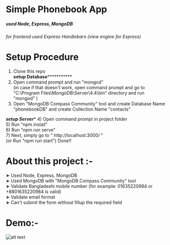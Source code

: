 # Simple Phonebook App


##### used Node, Express, MongoDB 
###### for frontend used Express Handlebars (view engine for Express) 


# Setup Procedure 

1) Clone this repo <br/>
**********setup Database*********************
2) Open command prompt and run "mongod" <br/> (in case if that doesn't work, open command prompt and  go to "C:\Program Files\MongoDB\Server\4.4\bin" directory and run "mongod" ) <br/>
3) Open "MongoDB Compass Community" tool and create Database Name "phonebookDB"  and create Collection Name "contacts"   <br/>

***********setup Server************
4) Open command prompt in project folder <br/>
5) Run "npm install" <br/>
6) Run "npm run serve" <br/>
7) Next, simply go to " http://localhost:3000/ "  <br/> 
(or Run "npm run start") Done!!


# About this project :- 
➤ Used Node, Express, MongoDB <br/>
➤ Used MongoDB with "MongoDB Compass Community" tool <br/>
➤ Validate Bangladeshi mobile number  (for example: 01635220984 or +8801635220984  is valid) <br/>
➤ Validate email format  <br/>
➤ Can't submit the form without fillup the required field  <br/>



# Demo:-
![alt text](https://github.com/shahriariqbal079/phonebook_app/images/1.png?raw=true)


 








 

 
